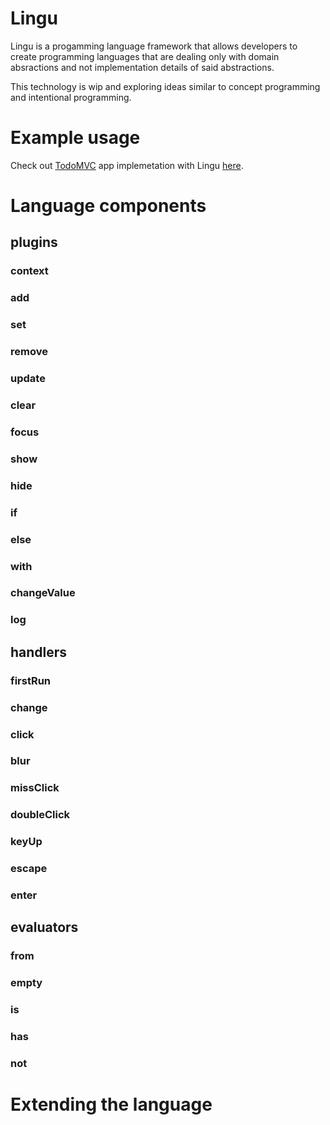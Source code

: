 # Lingu

Lingu is a progamming language framework that allows developers to create programming languages
that are dealing only with domain absractions and not implementation details of said
abstractions.

This technology is wip and exploring ideas similar to concept programming
and intentional programming.

# Example usage

Check out [TodoMVC](http://todomvc.com/) app implemetation with Lingu [here](https://github.com/tautvilas/lingu/tree/master/todomvc).

# Language components

## plugins

### context
### add
### set
### remove
### update
### clear
### focus
### show
### hide
### if
### else
### with
### changeValue
### log

## handlers

### firstRun
### change
### click
### blur
### missClick
### doubleClick
### keyUp
### escape
### enter

## evaluators

### from
### empty
### is
### has
### not

# Extending the language
